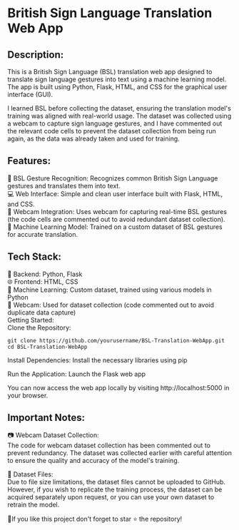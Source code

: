 # British Sign Language Translation Web App  
## Description:  
This is a British Sign Language (BSL) translation web app designed to translate sign language gestures into text using a machine learning model. The app is built using Python, Flask, HTML, and CSS for the graphical user interface (GUI).  

I learned BSL before collecting the dataset, ensuring the translation model's training was aligned with real-world usage. The dataset was collected using a webcam to capture sign language gestures, and I have commented out the relevant code cells to prevent the dataset collection from being run again, as the data was already taken and used for training.  

##  Features:  
👐 BSL Gesture Recognition: Recognizes common British Sign Language gestures and translates them into text.  
💻 Web Interface: Simple and clean user interface built with Flask, HTML, and CSS.  
🎥 Webcam Integration: Uses webcam for capturing real-time BSL gestures (the code cells are commented out to avoid redundant dataset collection).  
🧠 Machine Learning Model: Trained on a custom dataset of BSL gestures for accurate translation.  
## Tech Stack:    
🐍 Backend: Python, Flask  
🌐 Frontend: HTML, CSS  
🧠 Machine Learning: Custom dataset, trained using various models in Python  
🎥 Webcam: Used for dataset collection (code commented out to avoid duplicate data capture)  
Getting Started:  
Clone the Repository:  

```
git clone https://github.com/yourusername/BSL-Translation-WebApp.git
cd BSL-Translation-WebApp
```
Install Dependencies:
Install the necessary libraries using pip

Run the Application:
Launch the Flask web app   


You can now access the web app locally by visiting http://localhost:5000 in your browser.  

## Important Notes:  
📷 Webcam Dataset Collection:  
The code for webcam dataset collection has been commented out to prevent redundancy. The dataset was collected earlier with careful attention to ensure the quality and accuracy of the model's training.  

💾 Dataset Files:  
Due to file size limitations, the dataset files cannot be uploaded to GitHub. However, if you wish to replicate the training process, the dataset can be acquired separately upon request, or you can use your own dataset to retrain the model.    

🌟If you like this project don't forget to star ⭐ the repository!

